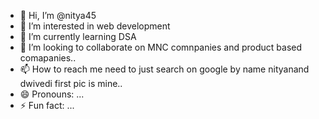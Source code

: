 - 👋 Hi, I’m @nitya45
- 👀 I’m interested in web development 
- 🌱 I’m currently learning DSA
- 💞️ I’m looking to collaborate on MNC comnpanies and product based comapanies..
- 📫 How to reach me need to just search on google by name nityanand dwivedi first pic is mine..
- 😄 Pronouns: ...
- ⚡ Fun fact: ...

<!---
nitya45/nitya45 is a ✨ special ✨ repository because its `README.md` (this file) appears on your GitHub profile.
You can click the Preview link to take a look at your changes.
--->
